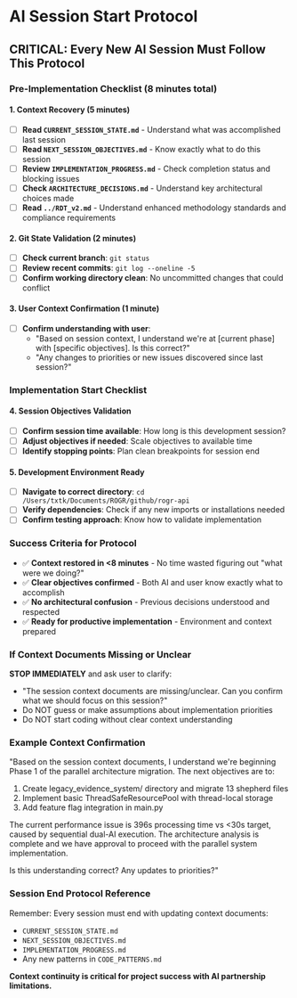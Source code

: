 # AI Session Start Protocol

## CRITICAL: Every New AI Session Must Follow This Protocol

### Pre-Implementation Checklist (8 minutes total)

#### 1. Context Recovery (5 minutes)
- [ ] **Read `CURRENT_SESSION_STATE.md`** - Understand what was accomplished last session
- [ ] **Read `NEXT_SESSION_OBJECTIVES.md`** - Know exactly what to do this session  
- [ ] **Review `IMPLEMENTATION_PROGRESS.md`** - Check completion status and blocking issues
- [ ] **Check `ARCHITECTURE_DECISIONS.md`** - Understand key architectural choices made
- [ ] **Read `../RDT_v2.md`** - Understand enhanced methodology standards and compliance requirements

#### 2. Git State Validation (2 minutes)
- [ ] **Check current branch**: `git status`
- [ ] **Review recent commits**: `git log --oneline -5` 
- [ ] **Confirm working directory clean**: No uncommitted changes that could conflict

#### 3. User Context Confirmation (1 minute)
- [ ] **Confirm understanding with user**: 
  - "Based on session context, I understand we're at [current phase] with [specific objectives]. Is this correct?"
  - "Any changes to priorities or new issues discovered since last session?"

### Implementation Start Checklist

#### 4. Session Objectives Validation
- [ ] **Confirm session time available**: How long is this development session?
- [ ] **Adjust objectives if needed**: Scale objectives to available time
- [ ] **Identify stopping points**: Plan clean breakpoints for session end

#### 5. Development Environment Ready
- [ ] **Navigate to correct directory**: `cd /Users/txtk/Documents/ROGR/github/rogr-api`
- [ ] **Verify dependencies**: Check if any new imports or installations needed
- [ ] **Confirm testing approach**: Know how to validate implementation

### Success Criteria for Protocol
- ✅ **Context restored in <8 minutes** - No time wasted figuring out "what were we doing?"
- ✅ **Clear objectives confirmed** - Both AI and user know exactly what to accomplish
- ✅ **No architectural confusion** - Previous decisions understood and respected
- ✅ **Ready for productive implementation** - Environment and context prepared

### If Context Documents Missing or Unclear
**STOP IMMEDIATELY** and ask user to clarify:
- "The session context documents are missing/unclear. Can you confirm what we should focus on this session?"
- Do NOT guess or make assumptions about implementation priorities
- Do NOT start coding without clear context understanding

### Example Context Confirmation
"Based on the session context documents, I understand we're beginning Phase 1 of the parallel architecture migration. The next objectives are to:
1. Create legacy_evidence_system/ directory and migrate 13 shepherd files
2. Implement basic ThreadSafeResourcePool with thread-local storage  
3. Add feature flag integration in main.py

The current performance issue is 396s processing time vs <30s target, caused by sequential dual-AI execution. The architecture analysis is complete and we have approval to proceed with the parallel system implementation.

Is this understanding correct? Any updates to priorities?"

### Session End Protocol Reference
Remember: Every session must end with updating context documents:
- `CURRENT_SESSION_STATE.md`
- `NEXT_SESSION_OBJECTIVES.md`  
- `IMPLEMENTATION_PROGRESS.md`
- Any new patterns in `CODE_PATTERNS.md`

**Context continuity is critical for project success with AI partnership limitations.**